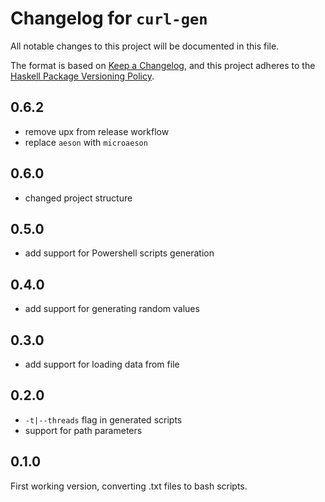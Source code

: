 # Changelog for `curl-gen`

All notable changes to this project will be documented in this file.

The format is based on [Keep a Changelog](https://keepachangelog.com/en/1.0.0/),
and this project adheres to the
[Haskell Package Versioning Policy](https://pvp.haskell.org/).

## 0.6.2

- remove upx from release workflow
- replace `aeson` with `microaeson`

## 0.6.0

- changed project structure

## 0.5.0

- add support for Powershell scripts generation

## 0.4.0

- add support for generating random values

## 0.3.0

- add support for loading data from file

## 0.2.0

- `-t|--threads` flag in generated scripts
- support for path parameters

## 0.1.0

First working version, converting .txt files to bash scripts.
